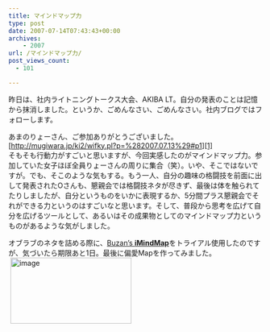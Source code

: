 ```yaml
---
title: マインドマップ力
type: post
date: 2007-07-14T07:43:43+00:00
archives:
    - 2007
url: /マインドマップ力/
post_views_count:
  - 101

---
```

昨日は、社内ライトニングトークス大会、AKIBA LT。自分の発表のことは記憶から抹消しました。というか、ごめんなさい、ごめんなさい。社内ブログではフォローします。

あまのりょーさん、ご参加ありがとうございました。  
[http://mugiwara.jp/ki2/wifky.pl?p=%282007.07.13%29#p1][1]  
そもそも行動力がすごいと思いますが、今回実感したのがマインドマップ力。参加していた女子ほぼ全員りょーさんの周りに集合（笑）。いや、そこではないですが。でも、そこのような気もする。もう一人、自分の趣味の格闘技を前面に出して発表されたOさんも、懇親会では格闘技ネタが尽きず、最後は体を触られてたりしましたが、自分というものをいかに表現するか、5分間プラス懇親会でそれができる力というのはすごいなと思います。そして、普段から思考を広げて自分を広げるツールとして、あるいはその成果物としてのマインドマップ力というものがあるような気がしました。

オブラブのネタを詰める際に、[Buzan&#8217;s **iMindMap**][2]をトライアル使用したのですが、気づいたら期限あと1日。最後に偏愛Mapを作ってみました。  
&nbsp;<a href="https://i1.wp.com/jqinglong.html.xdomain.jp/bimg/image_5.png" atomicselection="true"><img style="border-right: 0px; border-top: 0px; border-left: 0px; border-bottom: 0px" height="131" alt="image" src="https://i2.wp.com/jqinglong.html.xdomain.jp/bimg/image_thumb_5.png?resize=240%2C131" width="240" border="0" data-recalc-dims="1" /></a>

 [1]: http://mugiwara.jp/ki2/wifky.pl?p=%282007.07.13%29#p1 "http://mugiwara.jp/ki2/wifky.pl?p=%282007.07.13%29#p1"
 [2]: http://www.imindmap.com/